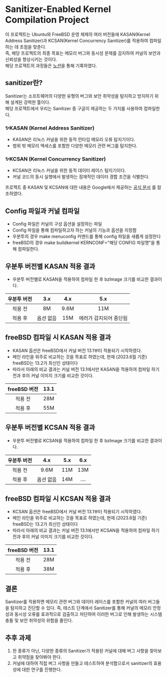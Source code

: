 # Sanitizer-Enabled Kernel Compilation Project
이 프로젝트는 Ubuntu와 FreeBSD 운영 체제의 여러 버전들에 KASAN(Kernel Address Sanitizer)과 KCSAN(Kernel Concurrency Sanitizer)를 적용하여 컴파일하는 데 초점을 맞춘다.  
즉, 해당 프로젝트의 최종 목표는 메모리 버그와 동시성 문제를 감지하여 커널의 보안과 신뢰성을 향상시키는 것이다.  
해당 프로젝트의 과정들은 <a href="https://quill-bed-0bb.notion.site/5e5ad04a06384955a6aacb5af32a2c05?pvs=4">노션</a>을 통해 기록하였다.

## sanitizer란?
Sanitizer는 소프트웨어의 다양한 유형의 버그와 보안 취약성을 탐지하고 방지하기 위해 설계된 강력한 툴이다.   
해당 프로젝트에서 우리는 Sanitizer 중 구글이 제공하는 두 가지를 사용하여 컴파일한다.  

### ✨KASAN (Kernel Address Sanitizer)
* KASAN은 리눅스 커널을 위한 동적 런타임 메모리 오류 탐지기이다.   
* 범위 밖 메모리 액세스를 포함한 다양한 메모리 관련 버그를 탐지한다.  
### ✨KCSAN (Kernel Concurrency Sanitizer)
* KCSAN은 리눅스 커널을 위한 동적 데이터 레이스 탐지기이다.  
* 커널 코드의 동시 실행에서 발생하는 잠재적인 데이터 경합 조건을 식별한다.  

프로젝트 중 KASAN 및 KCSAN에 대한 내용은 Google에서 제공하는 <a href="https://github.com/google/sanitizers">공식 문서</a> 를 참조하였다.

## Config 파일과 커널 컴파일
* Config 파일은 커널의 구성 옵션을 설정하는 파일
* Config 파일을 통해 컴파일하고자 하는 커널의 기능과 옵션을 지정함
* 우분투의 경우 make menuconfig 커맨드를 통해 config 파일을 새롭게 설정한다
* freeBSD의 경우 make buildkernel KERNCONF="해당 CONFIG 파일명"을 통해 컴파일한다.

## 우분투 버전별 KASAN 적용 결과
* 우분투 버전별로 KASAN을 적용하여 컴파일 한 후 bzImage 크기를 비교한 결과이다.    
   
|우분투 버전|3.x|4.x|5.x|
|:------:|:---:|:---:|:---:|
|적용 전|8M|9.6M|11M|
|적용 후|옵션 없음|15M|에러가 감지되어 중단됨|

## freeBSD 컴파일 시 KASAN 적용 결과
* KASAN 옵션은 freeBSD에서 커널 버전 13.1부터 적용되기 시작하였다.
* 메인 라인을 위주로 비교하는 것을 목표로 하였는데, 현재 (2023.6월 기준) freeBSD는 13.2가 최신인 상태이다
* 따라서 아래의 비교 결과는 커널 버전 13.1에서만 KASAN을 적용하여 컴파일 하기 전과 후의 커널 이미지 크기를 비교한 것이다.

|freeBSD 버전|13.1|
|:------:|:---:|
|적용 전|28M|
|적용 후|55M|


## 우분투 버전별 KCSAN 적용 결과
* 우분투 버전별로 KCSAN을 적용하여 컴파일 한 후 bzImage 크기를 비교한 결과이다.

|우분투 버전|4.x|5.x|6.x|
|:------:|:---:|:---:|:---:|
|적용 전|9.6M|11M|13M|
|적용 후|옵션 없음|14M|....|

## freeBSD 컴파일 시 KCSAN 적용 결과
* KCSAN 옵션은 freeBSD에서 커널 버전 13.1부터 적용되기 시작하였다.
* 메인 라인을 위주로 비교하는 것을 목표로 하였는데, 현재 (2023.6월 기준) freeBSD는 13.2가 최신인 상태이다
* 따라서 아래의 비교 결과는 커널 버전 13.1에서만 KCSAN을 적용하여 컴파일 하기 전과 후의 커널 이미지 크기를 비교한 것이다.

|freeBSD 버전|13.1|
|:------:|:---:|
|적용 전|28M|
|적용 후|38M|

## 결론
Sanitizer를 적용하면 메모리 관련 버그와 데이터 레이스를 포함한 커널의 여러 버그들을 탐지하고 진단할 수 있다. 즉, 테스트 단계에서 Sanitizer를 통해 커널의 메모리 안정성과 동시성 오류를 효과적으로 검출하고 차단하여 이러한 버그로 인해 발생하는 시스템 충돌 및 보안 취약성의 위험을 줄인다.

## 추후 과제
1. 한 종류가 아닌, 다양한 종류의 Sanitizer가 적용된 커널에 대해 버그 사항을 찾아보고 취약점을 찾아봐야 한다.
2. 커널에 대하여 직접 버그 사항을 만들고 테스트하여 분석함으로서 sanitizer의 효용성에 대한 연구를 진행한다.
